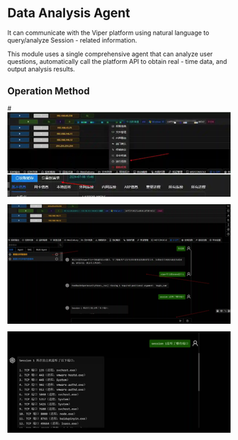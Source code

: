 # Data Analysis Agent


It can communicate with the Viper platform using natural language to query/analyze Session - related information.

This module uses a single comprehensive agent that can analyze user questions, automatically call the platform API to obtain real - time data, and output analysis results.

## Operation Method
#![](img\AI_Agent_Session_LangGraph_ViperOperation\1.webp)![](img\AI_Agent_Session_LangGraph_ViperOperation\2.webp)


![](img\AI_Agent_Session_LangGraph_ViperOperation\3.webp)

![](img\AI_Agent_Session_LangGraph_ViperOperation\4.webp)


